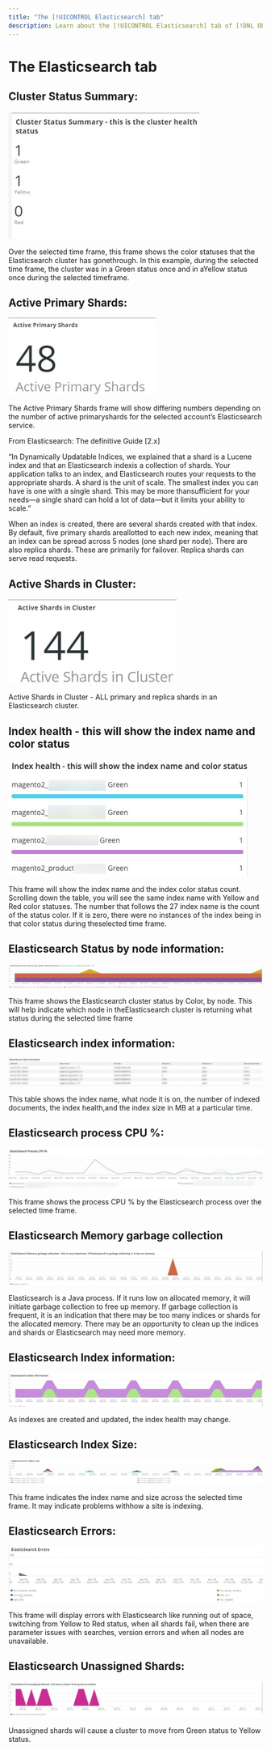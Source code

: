 ```yaml
---
title: "The [!UICONTROL Elasticsearch] tab"
description: Learn about the [!UICONTROL Elasticsearch] tab of [!DNL Observation for Adobe Commerce].
---
```


# The Elasticsearch tab

## Cluster Status Summary:

![Cluster Status Summary](../../assets/tools/cluster-status-summary.jpg)

Over the selected time frame, this frame shows the color statuses that the Elasticsearch cluster has
gonethrough. In this example, during the selected time frame, the cluster was in a Green status once
and in aYellow status once during the selected timeframe.

## Active Primary Shards:

![Active Primary Shards](../../assets/tools/active-primary-shards.jpg)

The Active Primary Shards frame will show differing numbers depending on the number of active
primaryshards for the selected account’s Elasticsearch service.

From Elasticsearch: The definitive Guide [2.x]

“In Dynamically Updatable Indices, we explained that a shard is a Lucene index and that an
Elasticsearch indexis a collection of shards. Your application talks to an index, and Elasticsearch
routes your requests to the appropriate shards.
A shard is the unit of scale. The smallest index you can have is one with a single shard. This may be more thansufficient for your needs—a single shard can hold a lot of data—but it limits your ability to
scale.”

When an index is created, there are several shards created with that index. By default, five primary
shards areallotted to each new index, meaning that an index can be spread across 5 nodes (one
shard per node). There are also replica shards. These are primarily for failover. Replica shards can serve read requests.

## Active Shards in Cluster:

![Active Shards in Cluster](../../assets/tools/active-shards-in-cluster.jpg)


Active Shards in Cluster - ALL primary and replica shards in an Elasticsearch cluster.

## Index health - this will show the index name and color status

![Index health](../../assets/tools/index-health.jpg)

This frame will show the index name and the index color status count. Scrolling down the table, you
will see the same index name with Yellow and Red color statuses. The number that follows the
27
index name is the count of the status color. If it is zero, there were no instances of the index being in
that color status during theselected time frame.

## Elasticsearch Status by node information:

![Elasticsearch Status](../../assets/tools/elasticsearch-status-by-node.jpg)

This frame shows the Elasticsearch cluster status by Color, by node. This will help indicate which
node in theElasticsearch cluster is returning what status during the selected time frame

## Elasticsearch index information:

![Elasticsearch index information](../../assets/tools/elasticsearch-index-information.jpg)

This table shows the index name, what node it is on, the number of indexed documents, the index
health,and the index size in MB at a particular time.

## Elasticsearch process CPU %:

![Elasticsearch process CPU](../../assets/tools/elasticsearch-process-cpu.jpg)

This frame shows the process CPU % by the Elasticsearch process over the selected time frame.

## Elasticsearch Memory garbage collection

![Elasticsearch Memory garbage](../../assets/tools/elasticsearch-memory-garbage.jpg)

Elasticsearch is a Java process. If it runs low on allocated memory, it will initiate garbage collection to
free up memory. If garbage collection is frequent, it is an indication that there may be too many
indices or shards for the allocated memory. There may be an opportunity to clean up the indices and
shards or Elasticsearch may need more memory.

## Elasticsearch Index information:

![Elasticsearch Index Information](../../assets/tools/elasticsearch-index-information-2.jpg)

As indexes are created and updated, the index health may change.

## Elasticsearch Index Size:

![Elasticsearch Index size](../../assets/tools/elasticsearch-index-size.jpg)

This frame indicates the index name and size across the selected time frame. It may indicate
problems withhow a site is indexing.

## Elasticsearch Errors:

![Elasticsearch Errors](../../assets/tools/elasticsearch-errors.jpg)

This frame will display errors with Elasticsearch like running out of space, switching from Yellow to
Red status, when all shards fail, when there are parameter issues with searches, version errors and
when all nodes are unavailable.

## Elasticsearch Unassigned Shards:

![Elasticsearch Unassigned Shards](../../assets/tools/elasticsearch-unassigned-shards.jpg)

Unassigned shards will cause a cluster to move from Green status to Yellow status.

